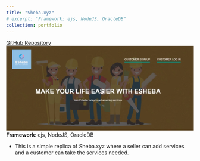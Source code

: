 ```yaml
---
title: "Sheba.xyz"
# excerpt: "Framework: ejs, NodeJS, OracleDB"
collection: portfolio
---
```

[GitHub Repository](https://github.com/ANIK115/Level-2-Term-2-Project)   
![Vehicle Detection](/images/esheba.png)  
**Framework**: ejs, NodeJS, OracleDB  
- This is a simple replica of Sheba.xyz where a seller can add services and a customer can take the services needed.

